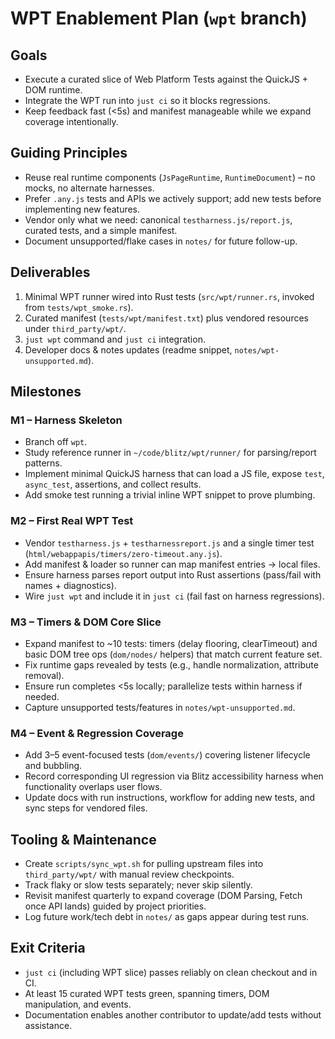 # WPT Enablement Plan (`wpt` branch)

## Goals
- Execute a curated slice of Web Platform Tests against the QuickJS + DOM runtime.
- Integrate the WPT run into `just ci` so it blocks regressions.
- Keep feedback fast (<5s) and manifest manageable while we expand coverage intentionally.

## Guiding Principles
- Reuse real runtime components (`JsPageRuntime`, `RuntimeDocument`) – no mocks, no alternate harnesses.
- Prefer `.any.js` tests and APIs we actively support; add new tests before implementing new features.
- Vendor only what we need: canonical `testharness.js/report.js`, curated tests, and a simple manifest.
- Document unsupported/flake cases in `notes/` for future follow-up.

## Deliverables
1. Minimal WPT runner wired into Rust tests (`src/wpt/runner.rs`, invoked from `tests/wpt_smoke.rs`).
2. Curated manifest (`tests/wpt/manifest.txt`) plus vendored resources under `third_party/wpt/`.
3. `just wpt` command and `just ci` integration.
4. Developer docs & notes updates (readme snippet, `notes/wpt-unsupported.md`).

## Milestones

### M1 – Harness Skeleton
- Branch off `wpt`.
- Study reference runner in `~/code/blitz/wpt/runner/` for parsing/report patterns.
- Implement minimal QuickJS harness that can load a JS file, expose `test`, `async_test`, assertions, and collect results.
- Add smoke test running a trivial inline WPT snippet to prove plumbing.

### M2 – First Real WPT Test
- Vendor `testharness.js` + `testharnessreport.js` and a single timer test (`html/webappapis/timers/zero-timeout.any.js`).
- Add manifest & loader so runner can map manifest entries → local files.
- Ensure harness parses report output into Rust assertions (pass/fail with names + diagnostics).
- Wire `just wpt` and include it in `just ci` (fail fast on harness regressions).

### M3 – Timers & DOM Core Slice
- Expand manifest to ~10 tests: timers (delay flooring, clearTimeout) and basic DOM tree ops (`dom/nodes/` helpers) that match current feature set.
- Fix runtime gaps revealed by tests (e.g., handle normalization, attribute removal).
- Ensure run completes <5s locally; parallelize tests within harness if needed.
- Capture unsupported tests/features in `notes/wpt-unsupported.md`.

### M4 – Event & Regression Coverage
- Add 3–5 event-focused tests (`dom/events/`) covering listener lifecycle and bubbling.
- Record corresponding UI regression via Blitz accessibility harness when functionality overlaps user flows.
- Update docs with run instructions, workflow for adding new tests, and sync steps for vendored files.

## Tooling & Maintenance
- Create `scripts/sync_wpt.sh` for pulling upstream files into `third_party/wpt/` with manual review checkpoints.
- Track flaky or slow tests separately; never skip silently.
- Revisit manifest quarterly to expand coverage (DOM Parsing, Fetch once API lands) guided by project priorities.
- Log future work/tech debt in `notes/` as gaps appear during test runs.

## Exit Criteria
- `just ci` (including WPT slice) passes reliably on clean checkout and in CI.
- At least 15 curated WPT tests green, spanning timers, DOM manipulation, and events.
- Documentation enables another contributor to update/add tests without assistance.
